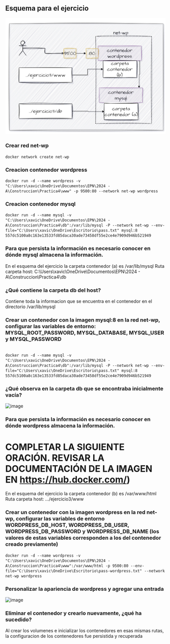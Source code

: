 ## Esquema para el ejercicio
![Imagen](imagenes/esquema-ejercicio3.PNG)

### Crear red net-wp
```
docker network create net-wp
```
### Creacion contenedor wordpress
```
docker run -d --name wordpress -v "C:\Users\xavic\OneDrive\Documentos\EPN\2024 - A\Construccion\Practica4\www" -p 9500:80 --network net-wp wordpress
```

### Creacion contenedor mysql
```
docker run -d --name mysql -v "C:\Users\xavic\OneDrive\Documentos\EPN\2024 - A\Construccion\Practica4\db":/var/lib/mysql -P --network net-wp --env-file="C:\Users\xavic\OneDrive\Escritorio\pass.txt" mysql:8
557dc5100a8c163e13533fd85daca30ade73458df55e2ce4e7909d946b521949
```

### Para que persista la información es necesario conocer en dónde mysql almacena la información.
En el esquema del ejercicio la carpeta contenedor (a) es /var/lib/mysql
Ruta carpeta host: C:\Users\xavic\OneDrive\Documentos\EPN\2024 - A\Construccion\Practica4\db


### ¿Qué contiene la carpeta db del host?
Contiene toda la informacion que se encuentra en el contenedor en el directorio /var/lib/mysql


### Crear un contenedor con la imagen mysql:8  en la red net-wp, configurar las variables de entorno: MYSQL_ROOT_PASSWORD, MYSQL_DATABASE, MYSQL_USER y MYSQL_PASSWORD
```

docker run -d --name mysql -v "C:\Users\xavic\OneDrive\Documentos\EPN\2024 - A\Construccion\Practica4\db":/var/lib/mysql -P --network net-wp --env-file="C:\Users\xavic\OneDrive\Escritorio\pass.txt" mysql:8
557dc5100a8c163e13533fd85daca30ade73458df55e2ce4e7909d946b521949
```

### ¿Qué observa en la carpeta db que se encontraba inicialmente vacía?
![image](https://github.com/xaviercarpio13/2024A-ISWD633-GR1/assets/94008723/3122453e-8984-490a-95e0-c9460b511b61)

### Para que persista la información es necesario conocer en dónde wordpress almacena la información.
# COMPLETAR LA SIGUIENTE ORACIÓN. REVISAR LA DOCUMENTACIÓN DE LA IMAGEN EN https://hub.docker.com/)
En el esquema del ejercicio la carpeta contenedor (b) es /var/www/html
Ruta carpeta host: .../ejercicio3/www

### Crear un contenedor con la imagen wordpress en la red net-wp, configurar las variables de entorno WORDPRESS_DB_HOST, WORDPRESS_DB_USER, WORDPRESS_DB_PASSWORD y WORDPRESS_DB_NAME (los valores de estas variables corresponden a los del contenedor creado previamente)
```
docker run -d --name wordpress -v "C:\Users\xavic\OneDrive\Documentos\EPN\2024 - A\Construccion\Practica4\www":/var/www/html -p 9500:80 --env-file="C:\Users\xavic\OneDrive\Escritorio\pass-wordpress.txt" --network net-wp wordpress
```

### Personalizar la apariencia de wordpress y agregar una entrada
![image](https://github.com/xaviercarpio13/2024A-ISWD633-GR1/assets/94008723/eafa0faf-902a-4dd9-9d84-dcf06f6a5cb5)

### Eliminar el contenedor y crearlo nuevamente, ¿qué ha sucedido?
Al crear los volumenes e inicializar los contenedores en esas mismas rutas, la configuracion de los contenedores
fue persistida y recuperada

